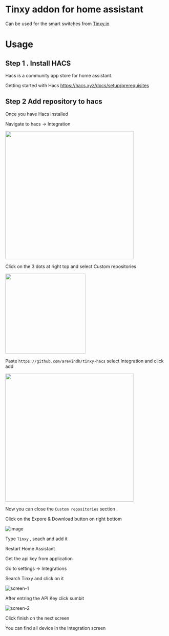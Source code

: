 # Tinxy addon for home assistant


Can be used for the smart switches from [Tinxy.in](https://tinxy.in/)

# Usage 


## Step 1 . Install HACS

Hacs is a community app store for home assistant.

Getting started with Hacs https://hacs.xyz/docs/setup/prerequisites

## Step 2 Add repository to hacs 

Once you have Hacs installed 

Navigate to hacs -> Integration 

<img src="https://user-images.githubusercontent.com/693151/220521463-ff3b6de5-0abd-4f15-81cb-0a4663e3991a.png" width="400"/>

Click on the 3 dots at right top and select Custom repositories 

<img src="https://user-images.githubusercontent.com/693151/220522658-5c196e7e-82d7-422c-9e67-15a5e9c7d139.png" width="250"/>

Paste `https://github.com/arevindh/tinxy-hacs` select Integration and click add 

<img src="https://user-images.githubusercontent.com/693151/220522068-aeb2423a-5d78-4318-a181-1037b2299a7b.png" width="400"/>

Now you can close the `Custom repositories` section .

Click on the Expore & Download button on right bottom 

![image](https://user-images.githubusercontent.com/693151/220522243-48b85c0f-59ff-45f6-b664-37157eb1ec15.png)


Type `Tinxy` , seach and add it 

Restart Home Assistant

Get the api key from application 

Go to settings -> Integrations 

Search Tinxy and click on it 

![screen-1](https://user-images.githubusercontent.com/693151/220121949-4f48a2ad-bae5-42e9-9167-b6bc8f524251.png)


After entring the API Key click sumbit

![screen-2](https://user-images.githubusercontent.com/693151/220121597-624f3abf-2d28-4ca9-8764-0fb9e819e138.png)


Click finish on the next screen


You can find all device in the integration screen

